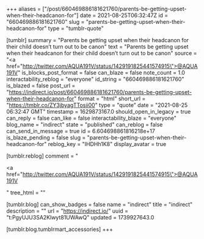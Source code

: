 +++
aliases = ["/post/660469886181621760/parents-be-getting-upset-when-their-headcanon-for"]
date = 2021-08-25T06:32:47Z
id = "660469886181621760"
slug = "parents-be-getting-upset-when-their-headcanon-for"
type = "tumblr-quote"

[tumblr]
summary = "Parents be getting upset when their headcanon for their child doesn’t turn out to be canon"
text = "Parents be getting upset when their headcanon for their child doesn&rsquo;t turn out to be canon"
source = "<a href=\"http://twitter.com/AQUA191V/status/1429191825441574915\">@AQUA191V</a>"
is_blocks_post_format = false
can_blaze = false
note_count = 1.0
interactability_reblog = "everyone"
id_string = "660469886181621760"
is_blazed = false
post_url = "https://indirect.io/post/660469886181621760/parents-be-getting-upset-when-their-headcanon-for"
format = "html"
short_url = "https://tmblr.co/ZY3jbyagTTosii00"
type = "quote"
date = "2021-08-25 06:32:47 GMT"
timestamp = 1629873167.0
should_open_in_legacy = true
can_reply = false
can_like = false
interactability_blaze = "everyone"
blog_name = "indirect"
state = "published"
can_reblog = false
can_send_in_message = true
id = 6.604698861816218e+17
is_blaze_pending = false
slug = "parents-be-getting-upset-when-their-headcanon-for"
reblog_key = "IHDHh1K8"
display_avatar = true

[tumblr.reblog]
comment = "<p><a href=\"http://twitter.com/AQUA191V/status/1429191825441574915\">@AQUA191V</a></p>"
tree_html = ""

[tumblr.blog]
can_show_badges = false
name = "indirect"
title = "indirect"
description = ""
url = "https://indirect.io/"
uuid = "t:PgyUJU3SA2Klwyt81UWAwQ"
updated = 1739927643.0

[tumblr.blog.tumblrmart_accessories]
+++
